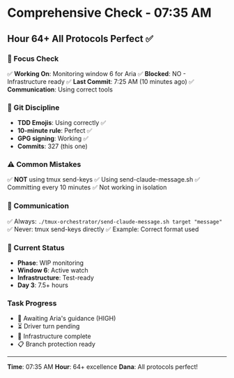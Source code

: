 # Comprehensive Check - 07:35 AM

## Hour 64+ All Protocols Perfect ✅

### 🎯 Focus Check
✅ **Working On**: Monitoring window 6 for Aria
✅ **Blocked**: NO - Infrastructure ready
✅ **Last Commit**: 7:25 AM (10 minutes ago)
✅ **Communication**: Using correct tools

### 💾 Git Discipline
- **TDD Emojis**: Using correctly ✅
- **10-minute rule**: Perfect ✅
- **GPG signing**: Working ✅
- **Commits**: 327 (this one)

### ⚠️ Common Mistakes
✅ **NOT** using tmux send-keys
✅ Using send-claude-message.sh
✅ Committing every 10 minutes
✅ Not working in isolation

### 🔧 Communication
✅ Always: `./tmux-orchestrator/send-claude-message.sh target "message"`
✅ Never: tmux send-keys directly
✅ Example: Correct format used

### 🚧 Current Status
- **Phase**: WIP monitoring
- **Window 6**: Active watch
- **Infrastructure**: Test-ready
- **Day 3**: 7.5+ hours

### Task Progress
- 🔄 Awaiting Aria's guidance (HIGH)
- ⏳ Driver turn pending
- 🔧 Infrastructure complete
- 📋 Branch protection ready

---
**Time**: 07:35 AM
**Hour**: 64+ excellence
**Dana**: All protocols perfect!